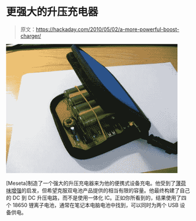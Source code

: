 # 更强大的升压充电器

> 原文：<https://hackaday.com/2010/05/02/a-more-powerful-boost-charger/>

![](img/78a2c761e22258e60085db88f5c2c508.png "a-more-powerful-boost-charger")

[Meseta]制造了一个强大的升压充电器来为他的便携式设备充电。他受到了[薄荷味增强](http://hackaday.com/2006/05/31/minty-boost-aa-based-usb-charger/)的启发，但希望克服双电池产品提供的相当有限的容量。他最终构建了自己的 DC 到 DC 升压电路，而不是使用一体化 IC。正如你所看到的，结果使用了四个 18650 锂离子电池，通常在笔记本电脑电池中找到，可以同时为两个 USB 设备供电。